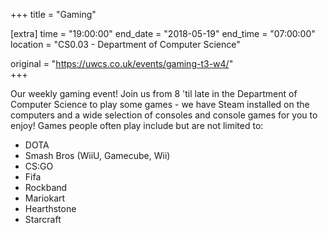 +++
title = "Gaming"

[extra]
time = "19:00:00"
end_date = "2018-05-19"
end_time = "07:00:00"
location = "CS0.03 - Department of Computer Science"

original = "https://uwcs.co.uk/events/gaming-t3-w4/"    
+++

Our weekly gaming event\! Join us from 8 'til late in the Department of Computer Science to play some games - we have Steam installed on the computers and a wide selection of consoles and console games for you to enjoy\! Games people often play include but are not limited to:

  - DOTA  
  - Smash Bros (WiiU, Gamecube, Wii)  
  - CS:GO  
  - Fifa  
  - Rockband  
  - Mariokart  
  - Hearthstone  
  - Starcraft

